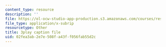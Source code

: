 ```yaml
---
content_type: resource
description: ''
file: https://ol-ocw-studio-app-production.s3.amazonaws.com/courses/res-6-012-introduction-to-probability-spring-2018/02fea3ab2e7e508fa43ff056fab55d2c_gJSPef9zC0c.vtt
file_type: application/x-subrip
resourcetype: Other
title: 3play caption file
uid: 02fea3ab-2e7e-508f-a43f-f056fab55d2c
---
```

